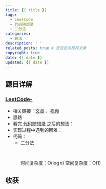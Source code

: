 ```yaml
---
title: {{ title }}
tags:
  - LeetCode
  - 代码随想录
  - 二分法
categories:
  - 算法
description: ' '
related_posts: true # 是否显示推荐文章
copyright: true
date: {{ date }}
updated: {{ date }}
---
```


## 题目详解

### [LeetCode-]()

- 相关链接：[文章](https://programmercarl.com) 、[视频](https://www.bilibili.com/video/BV1fA4y1o715)
- 思路
- 看完 [代码随想录](https://programmercarl.com) 之后的想法：
- 实现过程中遇到的困难：
- 代码：
  - 二分法
    ```ts
      
    ```
    时间复杂度：O($\log n$)
    空间复杂度：O(1)

## 收获
